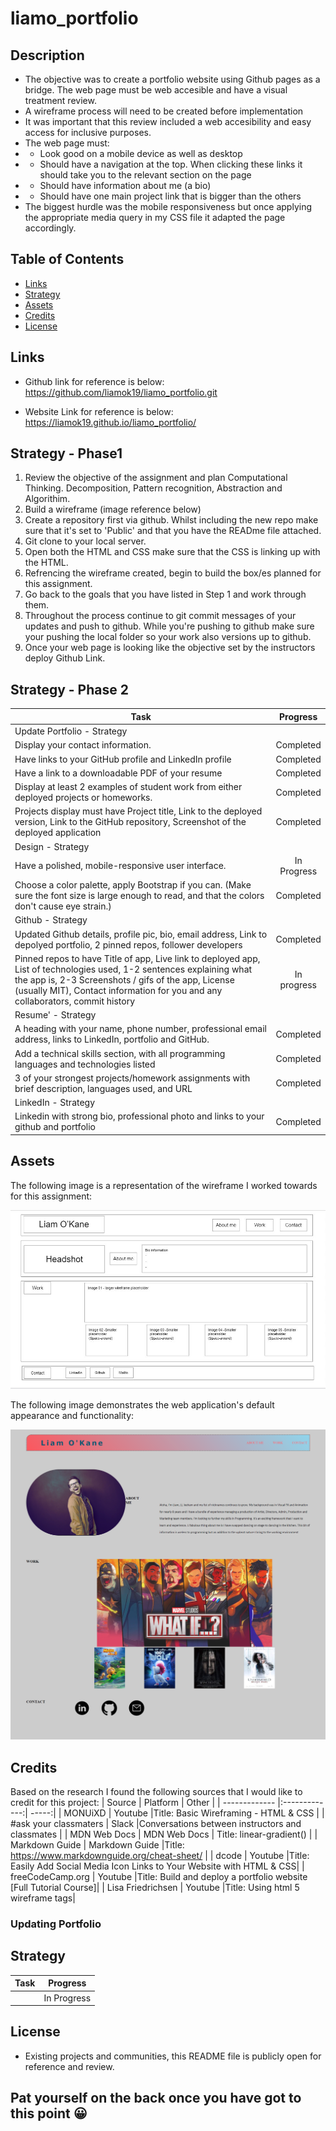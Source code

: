 # liamo_portfolio

## Description
- The objective was to create a portfolio website using Github pages as a bridge. The web page must be web accesible and have a visual treatment review. 
- A wireframe process will need to be created before implementation
- It was important that this review included a web accesibility and easy access for inclusive purposes. 
- The web page must:
- - Look good on a mobile device as well as desktop
- - Should have a navigation at the top.  When clicking these links it should take you to the relevant section on the page
- - Should have information about me (a bio)
- - Should have one main project link that is bigger than the others
- The biggest hurdle was the mobile responsiveness but once applying the appropriate media query in my CSS file it adapted the page accordingly. 

## Table of Contents
- [Links](#links)
- [Strategy](#strategy)
- [Assets](#assets)
- [Credits](#credits)
- [License](#license)

## Links
- Github link for reference is below: 
https://github.com/liamok19/liamo_portfolio.git

- Website Link for reference is below: 
https://liamok19.github.io/liamo_portfolio/
  

## Strategy - Phase1

1. Review the objective of the assignment and plan Computational Thinking. Decomposition, Pattern recognition, Abstraction and Algorithim. 
2. Build a wireframe (image reference below)
3. Create a repository first via github. Whilst including the new repo make sure that it's set to 'Public' and that you have the READme file attached. 
4. Git clone to your local server. 
5. Open both the HTML and CSS make sure that the CSS is linking up with the HTML. 
6. Refrencing the wireframe created, begin to build the box/es planned for this assignment. 
7. Go back to the goals that you have listed in Step 1 and work through them. 
8. Throughout the process continue to git commit messages of your updates and push to github. While you're pushing to github make sure your pushing the local folder so your work also versions up to github. 
9. Once your web page is looking like the objective set by the instructors deploy Github Link. 

## Strategy - Phase 2
| Task       | Progress      | 
| ------------- |:-------------:| 
| Update Portfolio - Strategy|| 
|  Display your contact information.  | Completed |  
| Have links to your GitHub profile and LinkedIn profile | Completed |
| Have a link to a downloadable PDF of your resume | Completed |
| Display at least 2 examples of student work from either deployed projects or homeworks. | Completed |
| Projects display must have  Project title, Link to the deployed version, Link to the GitHub repository, Screenshot of the deployed application | Completed |  
| Design - Strategy|| 
| Have a polished, mobile-responsive user interface. | In Progress | 
| Choose a color palette, apply Bootstrap if you can. (Make sure the font size is large enough to read, and that the colors don't cause eye strain.) | Completed | 
| Github - Strategy|| 
| Updated Github details, profile pic, bio, email address, Link to depolyed portfolio, 2 pinned repos, follower developers | Completed | 
| Pinned repos to have Title of app, Live link to deployed app, List of technologies used, 1-2 sentences explaining what the app is, 2-3 Screenshots / gifs of the app, License (usually MIT), Contact information for you and any collaborators, commit history | In progress | 
| Resume' - Strategy|| 
| A heading with your name, phone number, professional email address, links to LinkedIn, portfolio and GitHub. | Completed |
| Add a technical skills section, with all programming languages and technologies listed | Completed |
|  3 of your strongest projects/homework assignments with brief description, languages used, and URL | Completed | 
| LinkedIn - Strategy|| 
| Linkedin with strong bio, professional photo and links to your github and portfolio | Completed | 



## Assets
The following image is a representation of the wireframe I worked towards for this assignment: 

![createAWireframe](./assets/images/createaWireframe.jpg)

The following image demonstrates the web application's default appearance and functionality: 

![Outcome_Image](./assets/images/liamo_portfolio_index.png)



## Credits

Based on the research I found the following sources that I would like to credit for this project: 
| Source        | Platform      | Other  |
| ------------- |:-------------:| -----:|
| MONUiXD    | Youtube      |Title: Basic Wireframing - HTML & CSS | 
| #ask your classmaters | Slack      |Conversations between instructors and classmates |
| MDN Web Docs   | MDN Web Docs       | Title: linear-gradient() |
| Markdown Guide | Markdown Guide |Title: https://www.markdownguide.org/cheat-sheet/ |
| dcode    | Youtube      |Title: Easily Add Social Media Icon Links to Your Website with HTML & CSS| 
| freeCodeCamp.org    | Youtube      |Title: Build and deploy a portfolio website [Full Tutorial Course]| 
| Lisa Friedrichsen    | Youtube      |Title: Using html 5 wireframe tags| 

### Updating Portfolio

## Strategy 
| Task       | Progress      | 
| ------------- |:-------------:| 
|   | In Progress | 

## License
- Existing projects and communities, this README file is publicly open for reference and review. 

## Pat yourself on the back once you have got to this point	😀